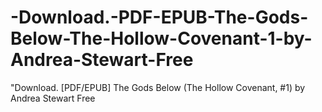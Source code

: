 # -Download.-PDF-EPUB-The-Gods-Below-The-Hollow-Covenant-1-by-Andrea-Stewart-Free
"Download. [PDF/EPUB] The Gods Below (The Hollow Covenant, #1) by Andrea Stewart Free
